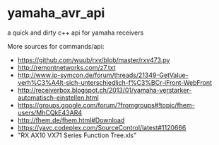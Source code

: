 yamaha_avr_api
==============

a quick and dirty c++ api for yamaha receivers






More sources for commands/api: 
- https://github.com/wuub/rxv/blob/master/rxv473.py
- http://remontnetworks.com/z7.txt
- http://www.ip-symcon.de/forum/threads/21349-GetValue-verh%C3%A4lt-sich-unterschiedlich-f%C3%BCr-iFront-WebFront
- http://receiverbox.blogspot.ch/2013/01/yamaha-verstarker-automatisch-einstellen.html
- https://groups.google.com/forum/?fromgroups#!topic/fhem-users/MhCQkE43AR4
- http://fhem.de/fhem.html#Download
- https://yavc.codeplex.com/SourceControl/latest#1120666
- "RX AX10 VX71 Series Function Tree.xls"
